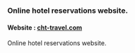 ### Online hotel reservations website.

#### Website : <a href="https://chttourguide.netlify.app/" target="_blank" rel="noopener">cht-travel.com</a>

Online hotel reservations website.
